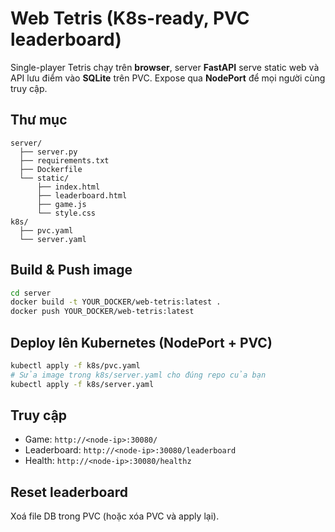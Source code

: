 
# Web Tetris (K8s-ready, PVC leaderboard)

Single-player Tetris chạy trên **browser**, server **FastAPI** serve static web và API lưu điểm vào **SQLite** trên PVC.
Expose qua **NodePort** để mọi người cùng truy cập.

## Thư mục
```
server/
  ├── server.py
  ├── requirements.txt
  ├── Dockerfile
  └── static/
      ├── index.html
      ├── leaderboard.html
      ├── game.js
      └── style.css
k8s/
  ├── pvc.yaml
  └── server.yaml
```

## Build & Push image
```bash
cd server
docker build -t YOUR_DOCKER/web-tetris:latest .
docker push YOUR_DOCKER/web-tetris:latest
```

## Deploy lên Kubernetes (NodePort + PVC)
```bash
kubectl apply -f k8s/pvc.yaml
# Sửa image trong k8s/server.yaml cho đúng repo của bạn
kubectl apply -f k8s/server.yaml
```

## Truy cập
- Game: `http://<node-ip>:30080/`
- Leaderboard: `http://<node-ip>:30080/leaderboard`
- Health: `http://<node-ip>:30080/healthz`

## Reset leaderboard
Xoá file DB trong PVC (hoặc xóa PVC và apply lại).
